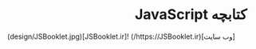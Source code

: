 <div dir="rtl" style="Tahoma">

# کتابچه JavaScript

<p align="center">
[وب سایت](https://JSBooklet.ir/)
![JSBooklet.ir](design/JSBooklet.jpg)
</p>

</div>

